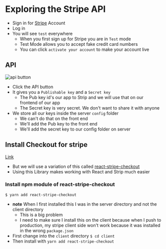 # Exploring the Stripe API
* Sign in for [Stripe](https://stripe.com/) Account
* Log in
* You will see `test` everywhere
    - When you first sign up for Stripe you are in `Test` mode
    - Test Mode allows you to accept fake credit card numbers
    - You can click `activate your account` to make your account live

## API
![api button](https://i.imgur.com/41z2Uaq.png)

* Click the API button
* It gives you a `Publishable key` and a `Secret key`
    - The Pub key id's our app to Strip and we will use that on our frontend of our app
    - The Secret key is very secret. We don't want to share it with anyone
* We store all our keys inside the server `config` folder
    - We can't do that on the front end
    - We'll add the Pub key to the front end
    - We'll add the secret key to our config folder on server

## Install Checkout for stripe
[Link](https://stripe.com/checkout)

* But we will use a variation of this called [react-stripe-checkout](https://github.com/azmenak/react-stripe-checkout)
* Using this Library makes working with React and Strip much easier

### Install npm module of react-stripe-checkout
`$ yarn add react-stripe-checkout`

* **note** When I first installed this I was in the server directory and not the client directory
    - This is a big problem
    - I need to make sure I install this on the client because when I push to production, my stripe client side won't work because it was installed in the wrong `package.json`
* First change into the `client` directory `$ cd client`
* Then install with `yarn add react-stripe-checkout` 
